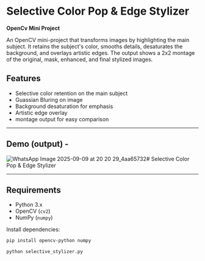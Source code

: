 # Selective Color Pop & Edge Stylizer
**OpenCv Mini Project**

An OpenCV mini-project that transforms images by highlighting the main subject. It retains the subject's color, smooths details, desaturates the background, and overlays artistic edges. The output shows a 2x2 montage of the original, mask, enhanced, and final stylized images.

## Features
- Selective color retention on the main subject
- Guassian Bluring on image  
- Background desaturation for emphasis  
- Artistic edge overlay  
- montage output for easy comparison

---
## Demo  (output) -
![WhatsApp Image 2025-09-09 at 20 20 29_4aa65732](https://github.com/user-attachments/assets/c0e2488f-e692-4fe4-90b3-80a5ae2cb517)# Selective Color Pop & Edge Stylizer

---

## Requirements
- Python 3.x  
- OpenCV (`cv2`)  
- NumPy (`numpy`)  

Install dependencies:
```bash
pip install opencv-python numpy

python selective_stylizer.py
```
